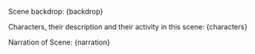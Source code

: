 Scene backdrop:
{backdrop}

Characters, their description and their activity in this scene:
{characters}

Narration of Scene:
{narration}
